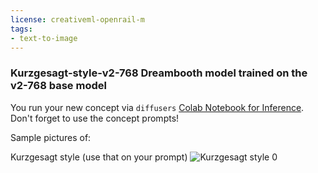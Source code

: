```yaml
---
license: creativeml-openrail-m
tags:
- text-to-image
---
```

### Kurzgesagt-style-v2-768 Dreambooth model trained on  the v2-768 base model

You run your new concept via `diffusers` [Colab Notebook for Inference](https://colab.research.google.com/github/huggingface/notebooks/blob/main/diffusers/sd_dreambooth_inference.ipynb). Don't forget to use the concept prompts! 

Sample pictures of:
  
  
  
  
  
  
  
  
  
  
  
  
  
  
  
  
  
  
  
  
  
  
  
Kurzgesagt style (use that on your prompt) 
![Kurzgesagt style 0](https://huggingface.co/Fireman4740/kurzgesagt-style-v2-768/resolve/main/xy_grid-0012-2599613694.png)
